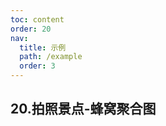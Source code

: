 ```yaml
---
toc: content
order: 20
nav:
  title: 示例
  path: /example
  order: 3
---
```


## 20.拍照景点-蜂窝聚合图

<code src= './photoHotmap/index.tsx' compact="true" defaultShowCode></code>
